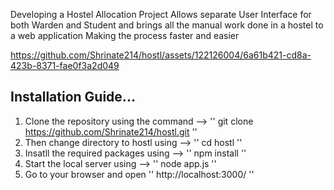 Developing a Hostel Allocation Project 
Allows separate User Interface for both Warden and Student and brings all the manual work done in a hostel to a web application
Making the process faster and easier

https://github.com/Shrinate214/hostl/assets/122126004/6a61b421-cd8a-423b-8371-fae0f3a2d049

## Installation Guide...
1. Clone the repository using the command -->  '' git clone https://github.com/Shrinate214/hostl.git ''
2. Then change directory to hostl using -->  '' cd hostl ''
3. Insatll the required packages using --> '' npm install ''
4. Start the local server using -->  '' node app.js ''
5. Go to your browser and open '' http://localhost:3000/ ''

